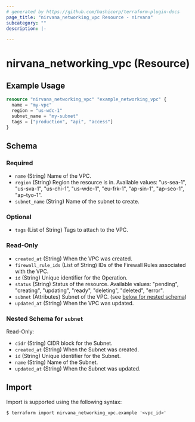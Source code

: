 ```yaml
---
# generated by https://github.com/hashicorp/terraform-plugin-docs
page_title: "nirvana_networking_vpc Resource - nirvana"
subcategory: ""
description: |-
  
---
```


# nirvana_networking_vpc (Resource)



## Example Usage

```terraform
resource "nirvana_networking_vpc" "example_networking_vpc" {
  name = "my-vpc"
  region = "us-wdc-1"
  subnet_name = "my-subnet"
  tags = ["production", "api", "access"]
}
```

<!-- schema generated by tfplugindocs -->
## Schema

### Required

- `name` (String) Name of the VPC.
- `region` (String) Region the resource is in.
Available values: "us-sea-1", "us-sva-1", "us-chi-1", "us-wdc-1", "eu-frk-1", "ap-sin-1", "ap-seo-1", "ap-tyo-1".
- `subnet_name` (String) Name of the subnet to create.

### Optional

- `tags` (List of String) Tags to attach to the VPC.

### Read-Only

- `created_at` (String) When the VPC was created.
- `firewall_rule_ids` (List of String) IDs of the Firewall Rules associated with the VPC.
- `id` (String) Unique identifier for the Operation.
- `status` (String) Status of the resource.
Available values: "pending", "creating", "updating", "ready", "deleting", "deleted", "error".
- `subnet` (Attributes) Subnet of the VPC. (see [below for nested schema](#nestedatt--subnet))
- `updated_at` (String) When the VPC was updated.

<a id="nestedatt--subnet"></a>
### Nested Schema for `subnet`

Read-Only:

- `cidr` (String) CIDR block for the Subnet.
- `created_at` (String) When the Subnet was created.
- `id` (String) Unique identifier for the Subnet.
- `name` (String) Name of the Subnet.
- `updated_at` (String) When the Subnet was updated.

## Import

Import is supported using the following syntax:

```shell
$ terraform import nirvana_networking_vpc.example '<vpc_id>'
```
